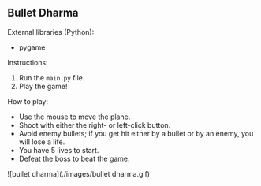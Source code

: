 
## Bullet Dharma

External libraries (Python):
- pygame

Instructions:
1. Run the `main.py` file.
2. Play the game!

How to play:
- Use the mouse to move the plane.
- Shoot with either the right- or left-click button.
- Avoid enemy bullets; if you get hit either by a bullet or by an enemy, you will lose a life.
- You have 5 lives to start.
- Defeat the boss to beat the game. 

![bullet dharma](./images/bullet dharma.gif)
